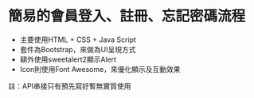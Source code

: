 # 簡易的會員登入、註冊、忘記密碼流程

- 主要使用HTML + CSS + Java Script
- 套件為Bootstrap，來做為UI呈現方式
- 額外使用sweetalert2顯示Alert
- Icon則使用Font Awesome，來優化顯示及互動效果

註：API串接只有預先寫好暫無實質使用
